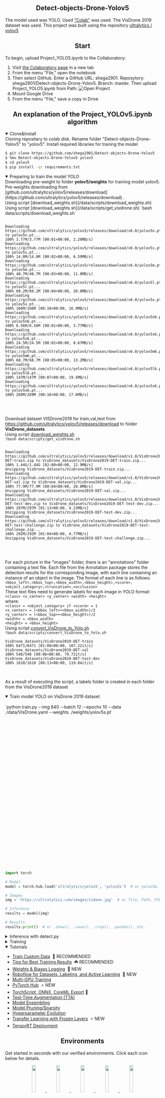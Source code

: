 ## <div align="center">Detect-objects-Drone-Yolov5</div>

The model used was YOLO. Used ["Colab"](https://colab.research.google.com) was used. The VisDrone 2019 dataset was used. This project was built using the repository [ultralytics / yolov5](https://github.com/ultralytics/yolov5) 

## <div align="center">Start</div>
To begin, upload Project_YOLO5.ipynb to the Collaboratory:
1. Visit [the Colaboratory page](https://colab.research.google.com/) in a new tab
2. From the menu "File," open the notebook
3. Then select GitHub. Enter a GitHub URL: shega2901. Reposytory: shega2901/Detect-objects-Drone-Yolov5. Branch: master.   Then upload Project_YOLO5.ipynb from Path: ![Open Project](/PictureReadme/Colab1.jpg)
4. Mount Google Drive
5. From the menu "File," save a copy in Drive
## <div align="center">An explanation of the Project_YOLOv5.ipynb algorithm</div>

<details open>
<summary>Clone&Install</summary>
Cloning repositary to colab disk. Rename folder "Detect-objects-Drone-Yolov5" to "yolov5". Install required libraries for traning the model

```bash
$ git clone https://github.com/shega2901/Detect-objects-Drone-Yolov5
$ %mv Detect-objects-Drone-Yolov5 yolov5  
$ cd yolov5
$ pip install -qr requirements.txt
```
</details>

<details open>
<summary>Preparing to train the model YOLO</summary>
Downloading pre-weight to folder <b>yolov5/weights</b> for training model yolov5.<br>
Pre-weights downloading from [github.com/ultralytics/yolov5/releases/download](https://github.com/ultralytics/yolov5/releases/download) .<br>
Using script [download_weights.sh](/data/scripts/download_weights.sh) <br>
Using script [download_weights.sh](/data/scripts/get_visdrone.sh)
`bash data/scripts/download_weights.sh`
<pre><code>
Downloading https://github.com/ultralytics/yolov5/releases/download/v6.0/yolov5n.pt to yolov5n.pt...
100% 3.77M/3.77M [00:01<00:00, 2.20MB/s]
Downloading https://github.com/ultralytics/yolov5/releases/download/v6.0/yolov5s.pt to yolov5s.pt...
100% 14.0M/14.0M [00:02<00:00, 6.59MB/s]
Downloading https://github.com/ultralytics/yolov5/releases/download/v6.0/yolov5m.pt to yolov5m.pt...
100% 40.7M/40.7M [00:03<00:00, 11.0MB/s]
Downloading https://github.com/ultralytics/yolov5/releases/download/v6.0/yolov5l.pt to yolov5l.pt...
100% 89.2M/89.2M [00:04<00:00, 20.0MB/s]
Downloading https://github.com/ultralytics/yolov5/releases/download/v6.0/yolov5x.pt to yolov5x.pt...
100% 166M/166M [00:10<00:00, 16.9MB/s]
Downloading https://github.com/ultralytics/yolov5/releases/download/v6.0/yolov5n6.pt to yolov5n6.pt...
100% 6.56M/6.56M [00:01<00:00, 3.77MB/s]
Downloading https://github.com/ultralytics/yolov5/releases/download/v6.0/yolov5s6.pt to yolov5s6.pt...
100% 24.5M/24.5M [00:02<00:00, 8.67MB/s]
Downloading https://github.com/ultralytics/yolov5/releases/download/v6.0/yolov5m6.pt to yolov5m6.pt...
100% 68.7M/68.7M [00:05<00:00, 13.2MB/s]
Downloading https://github.com/ultralytics/yolov5/releases/download/v6.0/yolov5l6.pt to yolov5l6.pt...
100% 147M/147M [00:07<00:00, 19.5MB/s]
Downloading https://github.com/ultralytics/yolov5/releases/download/v6.0/yolov5x6.pt to yolov5x6.pt...
100% 269M/269M [00:16<00:00, 17.6MB/s]
</code></pre><br><br>

Download dataset VISDrone2019 for train,val,test from https://github.com/ultralytics/yolov5/releases/download to folder <b>VisDrone_datasets</b><br>
Using script [download_weights.sh](/data/scripts/get_visdrone.sh) <br>
`!bash data/scripts/get_visdrone.sh`<br>
<pre><code>  
Downloading https://github.com/ultralytics/yolov5/releases/download/v1.0/VisDrone2019-DET-train.zip to VisDrone_datasets/VisDrone2019-DET-train.zip...
100% 1.44G/1.44G [02:00<00:00, 12.9MB/s]
Unzipping VisDrone_datasets/VisDrone2019-DET-train.zip...
Downloading https://github.com/ultralytics/yolov5/releases/download/v1.0/VisDrone2019-DET-val.zip to VisDrone_datasets/VisDrone2019-DET-val.zip...
100% 77.9M/77.9M [00:04<00:00, 20.0MB/s]
Unzipping VisDrone_datasets/VisDrone2019-DET-val.zip...
Downloading https://github.com/ultralytics/yolov5/releases/download/v1.0/VisDrone2019-DET-test-dev.zip to VisDrone_datasets/VisDrone2019-DET-test-dev.zip...
100% 297M/297M [01:13<00:00, 4.23MB/s]
Unzipping VisDrone_datasets/VisDrone2019-DET-test-dev.zip...
Downloading https://github.com/ultralytics/yolov5/releases/download/v1.0/VisDrone2019-DET-test-challenge.zip to VisDrone_datasets/VisDrone2019-DET-test-challenge.zip...
100% 292M/292M [01:04<00:00, 4.77MB/s]
Unzipping VisDrone_datasets/VisDrone2019-DET-test-challenge.zip... 
</code></pre><br><br>
For each picture in the "images" folder, there is an "annotations" folder containing a text file. Each file from the Annotation package stores the detection results for the corresponding image, with each line containing an instance of an object in the image. The format of each line is as follows:  
`<bbox_left>,<bbox_top>,<bbox_width>,<bbox_height>,<score>,<object_category>,<truncation>,<occlusion>`  
These text files need to generate labels for each image in YOLO format:
`<class> <x_center> <y_center> <width> <height>`<br>
where:<br>
`<class> = <object_category> if <score> = 1`<br>
`<x_center> = (<bbox_left>+<bbox_width>)/2`<br>
`<y_center> = (<bbox_top>+<bbox_height>)/2`<br>
`<width> = <bbox_width>`<br>
`<height> = <bbox_height>`<br>
 Using script [convert_VisDrone_to_Yolo.sh](/data/scripts/convert_VisDrone_to_Yolo.sh) <br>
`!bash data/scripts/convert_VisDrone_to_Yolo.sh`<br>
<pre><code>VisDrone_datasets/VisDrone2019-DET-train
100% 6471/6471 [01:00<00:00, 107.22it/s]
VisDrone_datasets/VisDrone2019-DET-val
100% 548/548 [00:06<00:00, 79.72it/s]
VisDrone_datasets/VisDrone2019-DET-test-dev
100% 1610/1610 [00:13<00:00, 119.04it/s]
</code></pre><br>
 As a result of executing the script, a labels folder is created in each folder from the VisDrone2019 dataset<br>
</details>
<details open>
<summary>Train model YOLO on VisDrone 2019 dataset</summary><br>
`python train.py --img 640 --batch 12 --epochs 10 --data ./data/VisDrone.yaml --weights ./weights/yolov5s.pt`
</details>
<br><br><br><br><br><br><br><br><br><br><br><br><br><br><br><br><br><br><br><br><br><br><br><br><br><br><br><br><br>
   
  
  
  
  
  
  
```python
import torch

# Model
model = torch.hub.load('ultralytics/yolov5', 'yolov5s')  # or yolov5m, yolov5l, yolov5x, custom

# Images
img = 'https://ultralytics.com/images/zidane.jpg'  # or file, Path, PIL, OpenCV, numpy, list

# Inference
results = model(img)

# Results
results.print()  # or .show(), .save(), .crop(), .pandas(), etc.
```

</details>



<details>
<summary>Inference with detect.py</summary>

`detect.py` runs inference on a variety of sources, downloading models automatically from
the [latest YOLOv5 release](https://github.com/ultralytics/yolov5/releases) and saving results to `runs/detect`.

```bash
$ python detect.py --source 0  # webcam
                            img.jpg  # image
                            vid.mp4  # video
                            path/  # directory
                            path/*.jpg  # glob
                            'https://youtu.be/Zgi9g1ksQHc'  # YouTube
                            'rtsp://example.com/media.mp4'  # RTSP, RTMP, HTTP stream
```

</details>

<details>
<summary>Training</summary>

Run commands below to reproduce results
on [COCO](https://github.com/ultralytics/yolov5/blob/master/data/scripts/get_coco.sh) dataset (dataset auto-downloads on
first use). Training times for YOLOv5s/m/l/x are 2/4/6/8 days on a single V100 (multi-GPU times faster). Use the
largest `--batch-size` your GPU allows (batch sizes shown for 16 GB devices).

```bash
$ python train.py --data coco.yaml --cfg yolov5s.yaml --weights '' --batch-size 64
                                         yolov5m                                40
                                         yolov5l                                24
                                         yolov5x                                16
```

<img width="800" src="https://user-images.githubusercontent.com/26833433/90222759-949d8800-ddc1-11ea-9fa1-1c97eed2b963.png">

</details>

<details open>
<summary>Tutorials</summary>

* [Train Custom Data](https://github.com/ultralytics/yolov5/wiki/Train-Custom-Data)&nbsp; 🚀 RECOMMENDED
* [Tips for Best Training Results](https://github.com/ultralytics/yolov5/wiki/Tips-for-Best-Training-Results)&nbsp; ☘️
  RECOMMENDED
* [Weights & Biases Logging](https://github.com/ultralytics/yolov5/issues/1289)&nbsp; 🌟 NEW
* [Roboflow for Datasets, Labeling, and Active Learning](https://github.com/ultralytics/yolov5/issues/4975)&nbsp; 🌟 NEW
* [Multi-GPU Training](https://github.com/ultralytics/yolov5/issues/475)
* [PyTorch Hub](https://github.com/ultralytics/yolov5/issues/36)&nbsp; ⭐ NEW
* [TorchScript, ONNX, CoreML Export](https://github.com/ultralytics/yolov5/issues/251) 🚀
* [Test-Time Augmentation (TTA)](https://github.com/ultralytics/yolov5/issues/303)
* [Model Ensembling](https://github.com/ultralytics/yolov5/issues/318)
* [Model Pruning/Sparsity](https://github.com/ultralytics/yolov5/issues/304)
* [Hyperparameter Evolution](https://github.com/ultralytics/yolov5/issues/607)
* [Transfer Learning with Frozen Layers](https://github.com/ultralytics/yolov5/issues/1314)&nbsp; ⭐ NEW
* [TensorRT Deployment](https://github.com/wang-xinyu/tensorrtx)

</details>

## <div align="center">Environments</div>

Get started in seconds with our verified environments. Click each icon below for details.

<div align="center">
    <a href="https://colab.research.google.com/github/ultralytics/yolov5/blob/master/tutorial.ipynb">
        <img src="https://github.com/ultralytics/yolov5/releases/download/v1.0/logo-colab-small.png" width="15%"/>
    </a>
    <a href="https://www.kaggle.com/ultralytics/yolov5">
        <img src="https://github.com/ultralytics/yolov5/releases/download/v1.0/logo-kaggle-small.png" width="15%"/>
    </a>
    <a href="https://hub.docker.com/r/ultralytics/yolov5">
        <img src="https://github.com/ultralytics/yolov5/releases/download/v1.0/logo-docker-small.png" width="15%"/>
    </a>
    <a href="https://github.com/ultralytics/yolov5/wiki/AWS-Quickstart">
        <img src="https://github.com/ultralytics/yolov5/releases/download/v1.0/logo-aws-small.png" width="15%"/>
    </a>
    <a href="https://github.com/ultralytics/yolov5/wiki/GCP-Quickstart">
        <img src="https://github.com/ultralytics/yolov5/releases/download/v1.0/logo-gcp-small.png" width="15%"/>
    </a>
</div>

## <div align="center">Integrations</div>

<div align="center">
    <a href="https://wandb.ai/site?utm_campaign=repo_yolo_readme">
        <img src="https://github.com/ultralytics/yolov5/releases/download/v1.0/logo-wb-long.png" width="49%"/>
    </a>
    <a href="https://roboflow.com/?ref=ultralytics">
        <img src="https://github.com/ultralytics/yolov5/releases/download/v1.0/logo-roboflow-long.png" width="49%"/>
    </a>
</div>

|Weights and Biases|Roboflow ⭐ NEW|
|:-:|:-:|
|Automatically track and visualize all your YOLOv5 training runs in the cloud with [Weights & Biases](https://wandb.ai/site?utm_campaign=repo_yolo_readme)|Label and export your custom datasets directly to YOLOv5 for training with [Roboflow](https://roboflow.com/?ref=ultralytics) |


<!-- ## <div align="center">Compete and Win</div>

We are super excited about our first-ever Ultralytics YOLOv5 🚀 EXPORT Competition with **$10,000** in cash prizes!

<p align="center">
  <a href="https://github.com/ultralytics/yolov5/discussions/3213">
  <img width="850" src="https://github.com/ultralytics/yolov5/releases/download/v1.0/banner-export-competition.png"></a>
</p> -->

## <div align="center">Why YOLOv5</div>

<p align="left"><img width="800" src="https://user-images.githubusercontent.com/26833433/136901921-abcfcd9d-f978-4942-9b97-0e3f202907df.png"></p>
<details>
  <summary>YOLOv5-P5 640 Figure (click to expand)</summary>

<p align="left"><img width="800" src="https://user-images.githubusercontent.com/26833433/136763877-b174052b-c12f-48d2-8bc4-545e3853398e.png"></p>
</details>
<details>
  <summary>Figure Notes (click to expand)</summary>

* **COCO AP val** denotes mAP@0.5:0.95 metric measured on the 5000-image [COCO val2017](http://cocodataset.org) dataset over various inference sizes from 256 to 1536.
* **GPU Speed** measures average inference time per image on [COCO val2017](http://cocodataset.org) dataset using a [AWS p3.2xlarge](https://aws.amazon.com/ec2/instance-types/p3/) V100 instance at batch-size 32.
* **EfficientDet** data from [google/automl](https://github.com/google/automl) at batch size 8.
* **Reproduce** by `python val.py --task study --data coco.yaml --iou 0.7 --weights yolov5n6.pt yolov5s6.pt yolov5m6.pt yolov5l6.pt yolov5x6.pt`
</details>

### Pretrained Checkpoints

[assets]: https://github.com/ultralytics/yolov5/releases
[TTA]: https://github.com/ultralytics/yolov5/issues/303

|Model |size<br><sup>(pixels) |mAP<sup>val<br>0.5:0.95 |mAP<sup>val<br>0.5 |Speed<br><sup>CPU b1<br>(ms) |Speed<br><sup>V100 b1<br>(ms) |Speed<br><sup>V100 b32<br>(ms) |params<br><sup>(M) |FLOPs<br><sup>@640 (B)
|---                    |---  |---    |---    |---    |---    |---    |---    |---
|[YOLOv5n][assets]      |640  |28.4   |46.0   |**45** |**6.3**|**0.6**|**1.9**|**4.5**
|[YOLOv5s][assets]      |640  |37.2   |56.0   |98     |6.4    |0.9    |7.2    |16.5
|[YOLOv5m][assets]      |640  |45.2   |63.9   |224    |8.2    |1.7    |21.2   |49.0
|[YOLOv5l][assets]      |640  |48.8   |67.2   |430    |10.1   |2.7    |46.5   |109.1
|[YOLOv5x][assets]      |640  |50.7   |68.9   |766    |12.1   |4.8    |86.7   |205.7
|                       |     |       |       |       |       |       |       |
|[YOLOv5n6][assets]     |1280 |34.0   |50.7   |153    |8.1    |2.1    |3.2    |4.6
|[YOLOv5s6][assets]     |1280 |44.5   |63.0   |385    |8.2    |3.6    |16.8   |12.6
|[YOLOv5m6][assets]     |1280 |51.0   |69.0   |887    |11.1   |6.8    |35.7   |50.0
|[YOLOv5l6][assets]     |1280 |53.6   |71.6   |1784   |15.8   |10.5   |76.8   |111.4
|[YOLOv5x6][assets]<br>+ [TTA][TTA]|1280<br>1536 |54.7<br>**55.4** |**72.4**<br>72.3 |3136<br>- |26.2<br>- |19.4<br>- |140.7<br>- |209.8<br>-

<details>
  <summary>Table Notes (click to expand)</summary>

* All checkpoints are trained to 300 epochs with default settings and hyperparameters.
* **mAP<sup>val</sup>** values are for single-model single-scale on [COCO val2017](http://cocodataset.org) dataset.<br>Reproduce by `python val.py --data coco.yaml --img 640 --conf 0.001 --iou 0.65`
* **Speed** averaged over COCO val images using a [AWS p3.2xlarge](https://aws.amazon.com/ec2/instance-types/p3/) instance. NMS times (~1 ms/img) not included.<br>Reproduce by `python val.py --data coco.yaml --img 640 --conf 0.25 --iou 0.45`
* **TTA** [Test Time Augmentation](https://github.com/ultralytics/yolov5/issues/303) includes reflection and scale augmentations.<br>Reproduce by `python val.py --data coco.yaml --img 1536 --iou 0.7 --augment`

</details>

## <div align="center">Contribute</div>

We love your input! We want to make contributing to YOLOv5 as easy and transparent as possible. Please see our [Contributing Guide](CONTRIBUTING.md) to get started, and fill out the [YOLOv5 Survey](https://ultralytics.com/survey?utm_source=github&utm_medium=social&utm_campaign=Survey) to send us feedback on your experiences. Thank you to all our contributors!

<a href="https://github.com/ultralytics/yolov5/graphs/contributors"><img src="https://opencollective.com/ultralytics/contributors.svg?width=990" /></a>


## <div align="center">Contact</div>

For YOLOv5 bugs and feature requests please visit [GitHub Issues](https://github.com/ultralytics/yolov5/issues). For business inquiries or
professional support requests please visit [https://ultralytics.com/contact](https://ultralytics.com/contact).

<br>

<div align="center">
    <a href="https://github.com/ultralytics">
        <img src="https://github.com/ultralytics/yolov5/releases/download/v1.0/logo-social-github.png" width="3%"/>
    </a>
    <img width="3%" />
    <a href="https://www.linkedin.com/company/ultralytics">
        <img src="https://github.com/ultralytics/yolov5/releases/download/v1.0/logo-social-linkedin.png" width="3%"/>
    </a>
    <img width="3%" />
    <a href="https://twitter.com/ultralytics">
        <img src="https://github.com/ultralytics/yolov5/releases/download/v1.0/logo-social-twitter.png" width="3%"/>
    </a>
    <img width="3%" />
    <a href="https://youtube.com/ultralytics">
        <img src="https://github.com/ultralytics/yolov5/releases/download/v1.0/logo-social-youtube.png" width="3%"/>
    </a>
    <img width="3%" />
    <a href="https://www.facebook.com/ultralytics">
        <img src="https://github.com/ultralytics/yolov5/releases/download/v1.0/logo-social-facebook.png" width="3%"/>
    </a>
    <img width="3%" />
    <a href="https://www.instagram.com/ultralytics/">
        <img src="https://github.com/ultralytics/yolov5/releases/download/v1.0/logo-social-instagram.png" width="3%"/>
    </a>
</div>
